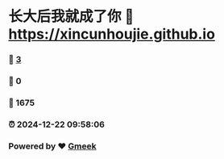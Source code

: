 # 长大后我就成了你 :link: https://xincunhoujie.github.io 
### :page_facing_up: [3](https://xincunhoujie.github.io/tag.html) 
### :speech_balloon: 0 
### :hibiscus: 1675 
### :alarm_clock: 2024-12-22 09:58:06 
### Powered by :heart: [Gmeek](https://github.com/Meekdai/Gmeek)
